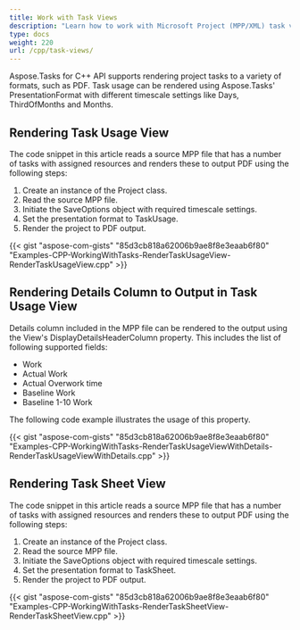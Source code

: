 ```yaml
---
title: Work with Task Views
description: "Learn how to work with Microsoft Project (MPP/XML) task views using Aspose.Tasks for C++."
type: docs
weight: 220
url: /cpp/task-views/
---
```


Aspose.Tasks for C++ API supports rendering project tasks to a variety of formats, such as PDF. Task usage can be rendered using Aspose.Tasks' PresentationFormat with different timescale settings like Days, ThirdOfMonths and Months.

## **Rendering Task Usage View**
The code snippet in this article reads a source MPP file that has a number of tasks with assigned resources and renders these to output PDF using the following steps:

1. Create an instance of the Project class.
2. Read the source MPP file.
3. Initiate the SaveOptions object with required timescale settings.
4. Set the presentation format to TaskUsage.
5. Render the project to PDF output.

{{< gist "aspose-com-gists" "85d3cb818a62006b9ae8f8e3eaab6f80" "Examples-CPP-WorkingWithTasks-RenderTaskUsageView-RenderTaskUsageView.cpp" >}}

## **Rendering Details Column to Output in Task Usage View**
Details column included in the MPP file can be rendered to the output using the View's DisplayDetailsHeaderColumn property. This includes the list of following supported fields:

- Work
- Actual Work
- Actual Overwork time
- Baseline Work
- Baseline 1-10 Work

The following code example illustrates the usage of this property.

{{< gist "aspose-com-gists" "85d3cb818a62006b9ae8f8e3eaab6f80" "Examples-CPP-WorkingWithTasks-RenderTaskUsageViewWithDetails-RenderTaskUsageViewWithDetails.cpp" >}}

## **Rendering Task Sheet View**
The code snippet in this article reads a source MPP file that has a number of tasks with assigned resources and renders these to output PDF using the following steps:

1. Create an instance of the Project class.
2. Read the source MPP file.
3. Initiate the SaveOptions object with required timescale settings.
4. Set the presentation format to TaskSheet.
5. Render the project to PDF output.

{{< gist "aspose-com-gists" "85d3cb818a62006b9ae8f8e3eaab6f80" "Examples-CPP-WorkingWithTasks-RenderTaskSheetView-RenderTaskSheetView.cpp" >}}
